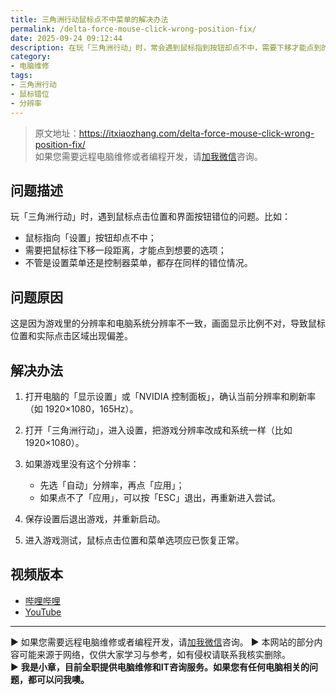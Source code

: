 ```yaml
---
title: 三角洲行动鼠标点不中菜单的解决办法
permalink: /delta-force-mouse-click-wrong-position-fix/
date: 2025-09-24 09:12:44
description: 在玩「三角洲行动」时，常会遇到鼠标指到按钮却点不中，需要下移才能点到的情况。这通常是分辨率设置不一致导致的，调整分辨率后即可恢复正常。
category:
- 电脑维修
tags:
- 三角洲行动
- 鼠标错位
- 分辨率
---
```


> 原文地址：<https://itxiaozhang.com/delta-force-mouse-click-wrong-position-fix/>  
> 如果您需要远程电脑维修或者编程开发，请[加我微信](https://itxiaozhang.netlify.app/)咨询。    

## 问题描述

玩「三角洲行动」时，遇到鼠标点击位置和界面按钮错位的问题。比如：

* 鼠标指向「设置」按钮却点不中；
* 需要把鼠标往下移一段距离，才能点到想要的选项；
* 不管是设置菜单还是控制器菜单，都存在同样的错位情况。

## 问题原因

这是因为游戏里的分辨率和电脑系统分辨率不一致，画面显示比例不对，导致鼠标位置和实际点击区域出现偏差。

## 解决办法

1. 打开电脑的「显示设置」或「NVIDIA 控制面板」，确认当前分辨率和刷新率（如 1920×1080，165Hz）。
2. 打开「三角洲行动」，进入设置，把游戏分辨率改成和系统一样（比如 1920×1080）。
3. 如果游戏里没有这个分辨率：

   * 先选「自动」分辨率，再点「应用」；
   * 如果点不了「应用」，可以按「ESC」退出，再重新进入尝试。
4. 保存设置后退出游戏，并重新启动。
5. 进入游戏测试，鼠标点击位置和菜单选项应已恢复正常。



## 视频版本

- [哔哩哔哩](https://space.bilibili.com/3546607630944387)
- [YouTube](https://www.youtube.com/@itxiaozhang)

---
▶ 如果您需要远程电脑维修或者编程开发，请[加我微信](https://itxiaozhang.netlify.app/)咨询。 
▶ 本网站的部分内容可能来源于网络，仅供大家学习与参考，如有侵权请联系我核实删除。  
▶ **我是小章，目前全职提供电脑维修和IT咨询服务。如果您有任何电脑相关的问题，都可以问我噢。**  
